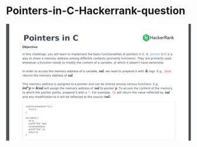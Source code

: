 # Pointers-in-C-Hackerrank-question

![](https://github.com/AADI-1331/Pointers-in-C-Hackerrank-question/blob/main/1.png)
![]()
